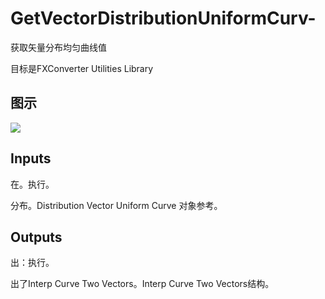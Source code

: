 # GetVectorDistributionUniformCurv-

获取矢量分布均匀曲线值

目标是FXConverter Utilities Library

## 图示

![]($-20221218-19031514.png)

## Inputs

在。执行。

分布。Distribution Vector Uniform Curve 对象参考。  

## Outputs

出：执行。

出了Interp Curve Two Vectors。Interp Curve Two Vectors结构。
